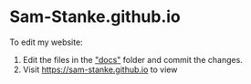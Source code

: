 # Sam-Stanke.github.io

To edit my website:
1. Edit the files in the ["docs"](docs) folder and commit the changes.
1. Visit https://sam-stanke.github.io to view
